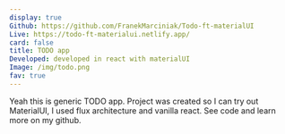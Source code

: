 ```yaml
---
display: true
Github: https://github.com/FranekMarciniak/Todo-ft-materialUI
Live: https://todo-ft-materialui.netlify.app/
card: false
title: TODO app
Developed: developed in react with materialUI
Image: /img/todo.png
fav: true
---
```

Yeah this is generic TODO app. Project was created so I can try out MaterialUI, I used flux architecture and vanilla react. See code and learn more on my github.